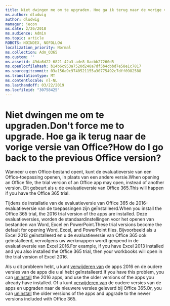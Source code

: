 ```yaml
---
title: Niet dwingen me om te upgraden. Hoe ga ik terug naar de vorige versie van Office?
ms.author: dludwig
author: dludwig
manager: jecon
ms.date: 2/26/2018
ms.audience: Admin
ms.topic: article
ROBOTS: NOINDEX, NOFOLLOW
localization_priority: Normal
ms.collection: Adm_O365
ms.custom: ''
ms.assetid: 49da6d22-6821-42a3-ade8-8acbb27260d5
ms.openlocfilehash: b14b6c953a7520d248a7df5b4cbbd7e58e1c7817
ms.sourcegitcommit: 03a156a9c9740521155a30775492c7dff0982588
ms.translationtype: MT
ms.contentlocale: nl-NL
ms.lasthandoff: 03/22/2019
ms.locfileid: "30758425"
---
```

# <a name="dont-force-me-to-upgrade-how-do-i-go-back-to-the-previous-office-version"></a><span data-ttu-id="33b0d-103">Niet dwingen me om te upgraden.</span><span class="sxs-lookup"><span data-stu-id="33b0d-103">Don't force me to upgrade.</span></span> <span data-ttu-id="33b0d-104">Hoe ga ik terug naar de vorige versie van Office?</span><span class="sxs-lookup"><span data-stu-id="33b0d-104">How do I go back to the previous Office version?</span></span>

<span data-ttu-id="33b0d-105">Wanneer u een Office-bestand opent, kunt de evaluatieversie van een Office-toepassing openen, in plaats van een andere versie.</span><span class="sxs-lookup"><span data-stu-id="33b0d-105">When opening an Office file, the trial version of an Office app may open, instead of another version.</span></span> <span data-ttu-id="33b0d-106">Dit gebeurt als u de evaluatieversie van Office 365.</span><span class="sxs-lookup"><span data-stu-id="33b0d-106">This will happen if you have the Office 365 trial.</span></span> 
  
<span data-ttu-id="33b0d-107">Tijdens de installatie van de evaluatieversie van Office 365 de 2016-evaluatieversie van de toepassingen zijn geïnstalleerd.</span><span class="sxs-lookup"><span data-stu-id="33b0d-107">When you install the Office 365 trial, the 2016 trial version of the apps are installed.</span></span> <span data-ttu-id="33b0d-108">Deze evaluatieversies, worden de standaardinstellingen voor het openen van bestanden van Word, Excel en PowerPoint.</span><span class="sxs-lookup"><span data-stu-id="33b0d-108">These trial versions become the default for opening Word, Excel, and PowerPoint files.</span></span> <span data-ttu-id="33b0d-109">Bijvoorbeeld als u Excel 2013 geïnstalleerd en u de evaluatieversie van Office 365 ook geïnstalleerd, vervolgens uw werkmappen wordt geopend in de evaluatieversie van Excel 2016.</span><span class="sxs-lookup"><span data-stu-id="33b0d-109">For example, if you have Excel 2013 installed and you also installed the Office 365 trial, then your workbooks will open in the trial version of Excel 2016.</span></span> 
  
<span data-ttu-id="33b0d-110">Als u dit probleem hebt, u kunt [verwijderen van](https://support.office.com/article/9dd49b83-264a-477a-8fcc-2fdf5dbf61d8.aspx) de apps 2016 en de oudere versies van de apps die u al hebt geïnstalleerd.</span><span class="sxs-lookup"><span data-stu-id="33b0d-110">If you have this problem, you can [uninstall](https://support.office.com/article/9dd49b83-264a-477a-8fcc-2fdf5dbf61d8.aspx) the 2016 apps, and use the older versions of the apps you already have installed.</span></span> <span data-ttu-id="33b0d-111">Of u kunt [verwijderen van](https://support.office.com/article/9dd49b83-264a-477a-8fcc-2fdf5dbf61d8.aspx) de oudere versies van de apps en upgraden naar de nieuwere versies geleverd bij Office 365.</span><span class="sxs-lookup"><span data-stu-id="33b0d-111">Or, you can [uninstall](https://support.office.com/article/9dd49b83-264a-477a-8fcc-2fdf5dbf61d8.aspx) the older versions of the apps and upgrade to the newer versions included with Office 365.</span></span> 
  

